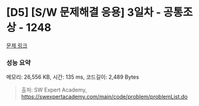 # [D5] [S/W 문제해결 응용] 3일차 - 공통조상 - 1248 

[문제 링크](https://swexpertacademy.com/main/code/problem/problemDetail.do?contestProbId=AV15PTkqAPYCFAYD) 

### 성능 요약

메모리: 26,556 KB, 시간: 135 ms, 코드길이: 2,489 Bytes



> 출처: SW Expert Academy, https://swexpertacademy.com/main/code/problem/problemList.do